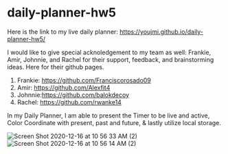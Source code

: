 # daily-planner-hw5


Here is the link to my live daily planner: 
https://youjmi.github.io/daily-planner-hw5/

I would like to give special acknoledgement to my team as well: Frankie, Amir, Johnnie, and Rachel for their support, feedback, and brainstorming ideas. Here for their github pages.

1.  Frankie: https://github.com/Franciscorosado09
2.  Amir: https://github.com/Alexfit4
3.  Johnnie:https://github.com/balokdecoy
4.  Rachel: https://github.com/rwanke14

In my Daily Planner, I am able to present the Timer to be live and active, Color Coordinate with present, past and future, & lastly utilize local storage.

![Screen Shot 2020-12-16 at 10 56 33 AM (2)](https://user-images.githubusercontent.com/73494581/102372770-8b017800-3f8d-11eb-9ebc-68af4652bc2a.png)
![Screen Shot 2020-12-16 at 10 56 14 AM (2)](https://user-images.githubusercontent.com/73494581/102372793-8f2d9580-3f8d-11eb-8934-c96bdd0a4226.png)
